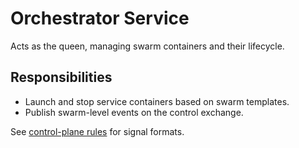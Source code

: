 # Orchestrator Service

Acts as the queen, managing swarm containers and their lifecycle.

## Responsibilities
- Launch and stop service containers based on swarm templates.
- Publish swarm-level events on the control exchange.

See [control-plane rules](../docs/rules/control-plane-rules.md) for signal formats.
